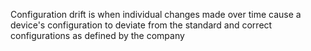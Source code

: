 Configuration drift is when individual changes made over time cause a device's configuration to deviate from the standard and correct configurations as defined by the company
